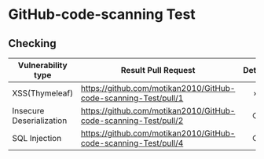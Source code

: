 # GitHub-code-scanning Test

## Checking

| Vulnerability type | Result Pull Request | Detect |
| - | - | :-: |
| XSS(Thymeleaf) | https://github.com/motikan2010/GitHub-code-scanning-Test/pull/1 | × |
| Insecure Deserialization | https://github.com/motikan2010/GitHub-code-scanning-Test/pull/2 | ○ |
| SQL Injection | https://github.com/motikan2010/GitHub-code-scanning-Test/pull/4 | ○ |
